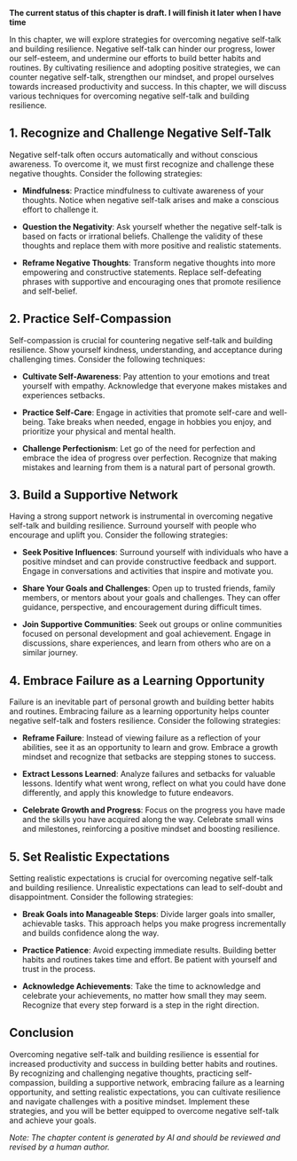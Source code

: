 **The current status of this chapter is draft. I will finish it later when I have time**

In this chapter, we will explore strategies for overcoming negative self-talk and building resilience. Negative self-talk can hinder our progress, lower our self-esteem, and undermine our efforts to build better habits and routines. By cultivating resilience and adopting positive strategies, we can counter negative self-talk, strengthen our mindset, and propel ourselves towards increased productivity and success. In this chapter, we will discuss various techniques for overcoming negative self-talk and building resilience.

**1. Recognize and Challenge Negative Self-Talk**
-------------------------------------------------

Negative self-talk often occurs automatically and without conscious awareness. To overcome it, we must first recognize and challenge these negative thoughts. Consider the following strategies:

* **Mindfulness**: Practice mindfulness to cultivate awareness of your thoughts. Notice when negative self-talk arises and make a conscious effort to challenge it.

* **Question the Negativity**: Ask yourself whether the negative self-talk is based on facts or irrational beliefs. Challenge the validity of these thoughts and replace them with more positive and realistic statements.

* **Reframe Negative Thoughts**: Transform negative thoughts into more empowering and constructive statements. Replace self-defeating phrases with supportive and encouraging ones that promote resilience and self-belief.

**2. Practice Self-Compassion**
-------------------------------

Self-compassion is crucial for countering negative self-talk and building resilience. Show yourself kindness, understanding, and acceptance during challenging times. Consider the following techniques:

* **Cultivate Self-Awareness**: Pay attention to your emotions and treat yourself with empathy. Acknowledge that everyone makes mistakes and experiences setbacks.

* **Practice Self-Care**: Engage in activities that promote self-care and well-being. Take breaks when needed, engage in hobbies you enjoy, and prioritize your physical and mental health.

* **Challenge Perfectionism**: Let go of the need for perfection and embrace the idea of progress over perfection. Recognize that making mistakes and learning from them is a natural part of personal growth.

**3. Build a Supportive Network**
---------------------------------

Having a strong support network is instrumental in overcoming negative self-talk and building resilience. Surround yourself with people who encourage and uplift you. Consider the following strategies:

* **Seek Positive Influences**: Surround yourself with individuals who have a positive mindset and can provide constructive feedback and support. Engage in conversations and activities that inspire and motivate you.

* **Share Your Goals and Challenges**: Open up to trusted friends, family members, or mentors about your goals and challenges. They can offer guidance, perspective, and encouragement during difficult times.

* **Join Supportive Communities**: Seek out groups or online communities focused on personal development and goal achievement. Engage in discussions, share experiences, and learn from others who are on a similar journey.

**4. Embrace Failure as a Learning Opportunity**
------------------------------------------------

Failure is an inevitable part of personal growth and building better habits and routines. Embracing failure as a learning opportunity helps counter negative self-talk and fosters resilience. Consider the following strategies:

* **Reframe Failure**: Instead of viewing failure as a reflection of your abilities, see it as an opportunity to learn and grow. Embrace a growth mindset and recognize that setbacks are stepping stones to success.

* **Extract Lessons Learned**: Analyze failures and setbacks for valuable lessons. Identify what went wrong, reflect on what you could have done differently, and apply this knowledge to future endeavors.

* **Celebrate Growth and Progress**: Focus on the progress you have made and the skills you have acquired along the way. Celebrate small wins and milestones, reinforcing a positive mindset and boosting resilience.

**5. Set Realistic Expectations**
---------------------------------

Setting realistic expectations is crucial for overcoming negative self-talk and building resilience. Unrealistic expectations can lead to self-doubt and disappointment. Consider the following strategies:

* **Break Goals into Manageable Steps**: Divide larger goals into smaller, achievable tasks. This approach helps you make progress incrementally and builds confidence along the way.

* **Practice Patience**: Avoid expecting immediate results. Building better habits and routines takes time and effort. Be patient with yourself and trust in the process.

* **Acknowledge Achievements**: Take the time to acknowledge and celebrate your achievements, no matter how small they may seem. Recognize that every step forward is a step in the right direction.

**Conclusion**
--------------

Overcoming negative self-talk and building resilience is essential for increased productivity and success in building better habits and routines. By recognizing and challenging negative thoughts, practicing self-compassion, building a supportive network, embracing failure as a learning opportunity, and setting realistic expectations, you can cultivate resilience and navigate challenges with a positive mindset. Implement these strategies, and you will be better equipped to overcome negative self-talk and achieve your goals.

*Note: The chapter content is generated by AI and should be reviewed and revised by a human author.*
